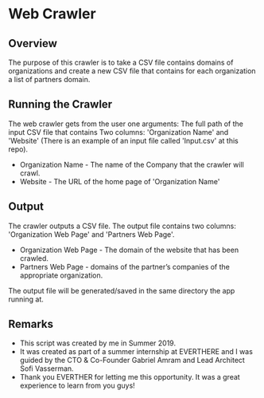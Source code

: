 # Web Crawler #
## Overview  ##
The purpose of this crawler is to take a CSV file contains domains of organizations and create a new CSV file that contains for each organization a list of partners domain.


## Running the Crawler ##

The web crawler gets from the user one arguments:
The full path of the input CSV file that contains Two columns: 'Organization Name' and 'Website' (There is an example of an input file called 'Input.csv' at this repo).

* Organization Name - The name of the Company that the crawler will crawl.
* Website - The URL of the home page of 'Organization Name'


## Output ##

The crawler outputs a CSV file.
The output file contains two columns: 'Organization Web Page' and 'Partners Web Page'.

* Organization Web Page - The domain of the website that has been crawled.
* Partners Web Page - domains of the partner’s companies of the appropriate organization.

The output file will be generated/saved in the same directory the app running at. 

## Remarks ##

* This script was created by me in Summer 2019.
* It was created as part of a summer internship at EVERTHERE and I was guided by the CTO & Co-Founder Gabriel Amram and Lead Architect Sofi Vasserman.
* Thank you EVERTHER for letting me this opportunity. It was a great experience to learn from you guys!
